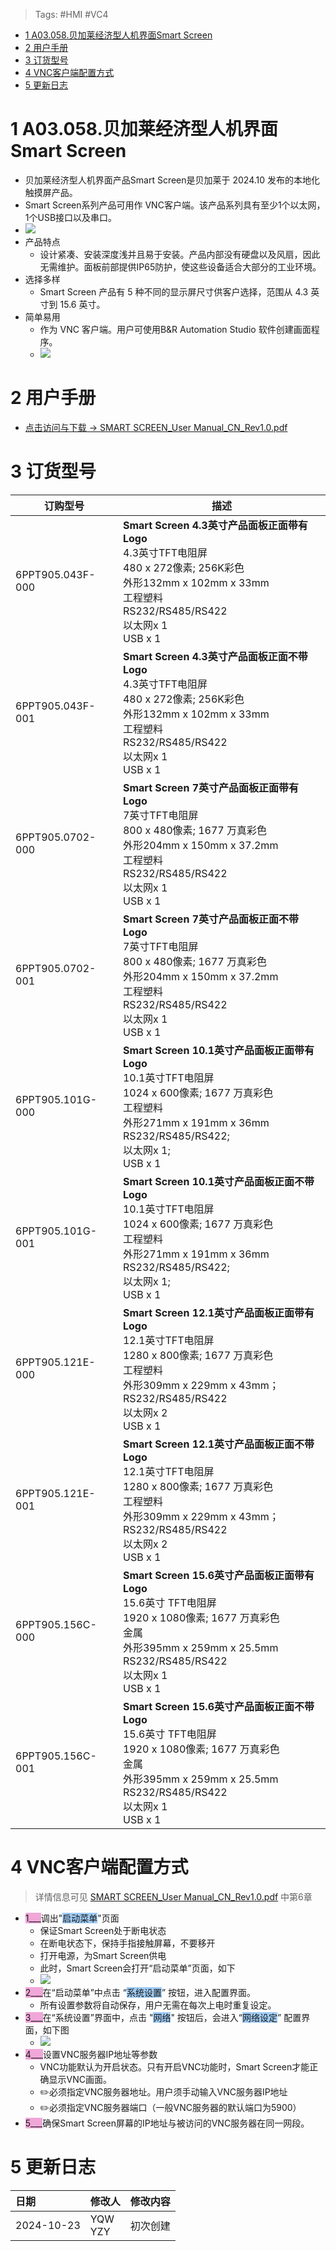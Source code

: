 > Tags: #HMI #VC4

- [1 A03.058.贝加莱经济型人机界面Smart Screen](#_1-a03058%E8%B4%9D%E5%8A%A0%E8%8E%B1%E7%BB%8F%E6%B5%8E%E5%9E%8B%E4%BA%BA%E6%9C%BA%E7%95%8C%E9%9D%A2smart-screen)
- [2 用户手册](#_2-%E7%94%A8%E6%88%B7%E6%89%8B%E5%86%8C)
- [3 订货型号](#_3-%E8%AE%A2%E8%B4%A7%E5%9E%8B%E5%8F%B7)
- [4 VNC客户端配置方式](#_4-vnc%E5%AE%A2%E6%88%B7%E7%AB%AF%E9%85%8D%E7%BD%AE%E6%96%B9%E5%BC%8F)
- [5 更新日志](#_5-%E6%9B%B4%E6%96%B0%E6%97%A5%E5%BF%97)

# 1 A03.058.贝加莱经济型人机界面Smart Screen

- 贝加莱经济型人机界面产品Smart Screen是贝加莱于 2024.10 发布的本地化触摸屏产品。
- Smart Screen系列产品可用作 VNC客户端。该产品系列具有至少1个以太网，1个USB接口以及串口。
- ![](FILES/058贝加莱经济型人机界面Smart%20Screen/image-20241023104910265.png)
- 产品特点
    - 设计紧凑、安装深度浅并且易于安装。产品内部没有硬盘以及风扇，因此无需维护。面板前部提供IP65防护，使这些设备适合大部分的工业环境。
- 选择多样
    - Smart Screen 产品有 5 种不同的显示屏尺寸供客户选择，范围从 4.3 英寸到 15.6 英寸。
- 简单易用
    - 作为 VNC 客户端。用户可使用B&R Automation Studio 软件创建画面程序。
    - ![](FILES/058贝加莱经济型人机界面Smart%20Screen/image-20241023110109294.png)

# 2 用户手册

- [点击访问与下载 → SMART SCREEN_User Manual_CN_Rev1.0.pdf](/A03_产品_PC和HMI/FILES/058贝加莱经济型人机界面Smart%20Screen/SMART%20SCREEN_User%20Manual_CN_Rev1.0.pdf ':ignore')

# 3 订货型号

| **订购型号**         | **描述**                                                                                                                                                       |
| ---------------- | ------------------------------------------------------------------------------------------------------------------------------------------------------------ |
| 6PPT905.043F-000 | **Smart Screen 4.3英寸产品面板正面带有Logo**<br>4.3英寸TFT电阻屏<br>480 x 272像素; 256K彩色<br>外形132mm x 102mm x 33mm<br>工程塑料<br>RS232/RS485/RS422<br>以太网x 1<br>USB x 1         |
| 6PPT905.043F-001 | **Smart Screen 4.3英寸产品面板正面不带Logo**<br>4.3英寸TFT电阻屏<br>480 x 272像素; 256K彩色<br>外形132mm x 102mm x 33mm<br>工程塑料<br>RS232/RS485/RS422<br>以太网x 1<br>USB x 1         |
| 6PPT905.0702-000 | **Smart Screen 7英寸产品面板正面带有Logo**<br>7英寸TFT电阻屏<br>800 x 480像素; 1677 万真彩色<br>外形204mm x 150mm x 37.2mm<br>工程塑料<br>RS232/RS485/RS422<br>以太网x 1<br>USB x 1        |
| 6PPT905.0702-001 | **Smart Screen 7英寸产品面板正面不带Logo**<br>7英寸TFT电阻屏<br>800 x 480像素; 1677 万真彩色<br>外形204mm x 150mm x 37.2mm<br>工程塑料<br>RS232/RS485/RS422<br>以太网x 1<br>USB x 1        |
| 6PPT905.101G-000 | **Smart Screen 10.1英寸产品面板正面带有Logo**<br>10.1英寸TFT电阻屏<br>1024 x 600像素; 1677 万真彩色<br>工程塑料<br>外形271mm x 191mm x 36mm<br>RS232/RS485/RS422;<br>以太网x 1;<br>USB x 1 |
| 6PPT905.101G-001 | **Smart Screen 10.1英寸产品面板正面不带Logo**<br>10.1英寸TFT电阻屏<br>1024 x 600像素; 1677 万真彩色<br>工程塑料<br>外形271mm x 191mm x 36mm<br>RS232/RS485/RS422;<br>以太网x 1;<br>USB x 1 |
| 6PPT905.121E-000 | **Smart Screen 12.1英寸产品面板正面带有Logo**<br>12.1英寸TFT电阻屏<br>1280 x 800像素; 1677 万真彩色<br>工程塑料<br>外形309mm x 229mm x 43mm；<br>RS232/RS485/RS422<br>以太网x 2<br>USB x 1  |
| 6PPT905.121E-001 | **Smart Screen 12.1英寸产品面板正面不带Logo**<br>12.1英寸TFT电阻屏<br>1280 x 800像素; 1677 万真彩色<br>工程塑料<br>外形309mm x 229mm x 43mm；<br>RS232/RS485/RS422<br>以太网x 2<br>USB x 1  |
| 6PPT905.156C-000 | **Smart Screen 15.6英寸产品面板正面带有Logo**<br>15.6英寸 TFT电阻屏<br>1920 x 1080像素; 1677 万真彩色<br>金属<br>外形395mm x 259mm x 25.5mm<br>RS232/RS485/RS422<br>以太网x 1<br>USB x 1 |
| 6PPT905.156C-001 | **Smart Screen 15.6英寸产品面板正面不带Logo**<br>15.6英寸 TFT电阻屏<br>1920 x 1080像素; 1677 万真彩色<br>金属<br>外形395mm x 259mm x 25.5mm<br>RS232/RS485/RS422<br>以太网x 1<br>USB x 1 |

# 4 VNC客户端配置方式

> 详情信息可见 [SMART SCREEN_User Manual_CN_Rev1.0.pdf](/A03_产品_PC和HMI/FILES/058贝加莱经济型人机界面Smart%20Screen/SMART%20SCREEN_User%20Manual_CN_Rev1.0.pdf ':ignore') 中第6章

- <span style="background:#F0A7D8">1___</span>调出"<span style="background:#A0CCF6">启动菜单</span>"页面
    - 保证Smart Screen处于断电状态
    - 在断电状态下，保持手指接触屏幕，不要移开
    - 打开电源，为Smart Screen供电
    - 此时，Smart Screen会打开“启动菜单”页面，如下
    - ![](FILES/058贝加莱经济型人机界面Smart%20Screen/image-20241023111218485.png)
- <span style="background:#F0A7D8">2___</span>在“启动菜单”中点击 “<span style="background:#A0CCF6">系统设置</span>” 按钮，进入配置界面。
    - 所有设置参数将自动保存，用户无需在每次上电时重复设定。
- <span style="background:#F0A7D8">3___</span>在“系统设置”界面中，点击 "<span style="background:#A0CCF6">网络</span>" 按钮后，会进入“<span style="background:#A0CCF6">网络设定</span>” 配置界面，如下图
    - ![](FILES/058贝加莱经济型人机界面Smart%20Screen/image-20241023111516746.png)
- <span style="background:#F0A7D8">4___</span>设置VNC服务器IP地址等参数
    - VNC功能默认为开启状态。只有开启VNC功能时，Smart Screen才能正确显示VNC画面。
    - ✏️必须指定VNC服务器地址。用户须手动输入VNC服务器IP地址
    - ✏️必须指定VNC服务器端口（一般VNC服务器的默认端口为5900）
- <span style="background:#F0A7D8">5___</span>确保Smart Screen屏幕的IP地址与被访问的VNC服务器在同一网段。

# 5 更新日志

| 日期         | 修改人        | 修改内容 |
| :--------- | :--------- | :--- |
| 2024-10-23 | YQW<br>YZY | 初次创建 |
